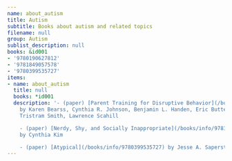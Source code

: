 ```yaml
---
name: about_autism
title: Autism
subtitle: Books about autism and related topics
filename: null
group: Autism
sublist_description: null
books: &id001
- '9780190627812'
- '9781849057578'
- '9780399535727'
items:
- name: about_autism
  title: null
  books: *id001
  description: '- (paper) [Parent Training for Disruptive Behavior](/books/info/9780190627812)
    by Karen Bearss, Cynthia R. Johnson, Benjamin L. Handen, Eric Butter, Luc Lecavalier,
    Tristram Smith, Lawrence Scahill

    - (paper) [Nerdy, Shy, and Socially Inappropriate](/books/info/9781849057578)
    by Cynthia Kim

    - (paper) [Atypical](/books/info/9780399535727) by Jesse A. Saperstein'
---
```


